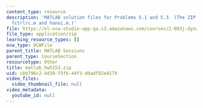 ```yaml
---
content_type: resource
description: 'MATLAB solution files for Problems 5.1 and 5.3. (The ZIP file contains:
  fctrlrc.m and hanoi.m.)'
file: https://ol-ocw-studio-app-qa.s3.amazonaws.com/courses/2-003j-dynamics-and-control-i-fall-2007/cbb796c24d39f5f644f3ddadf82e4179_matlab_hw5153.zip
file_type: application/zip
learning_resource_types: []
ocw_type: OCWFile
parent_title: MATLAB Sessions
parent_type: CourseSection
resourcetype: Other
title: matlab_hw5153.zip
uid: cbb796c2-4d39-f5f6-44f3-ddadf82e4179
video_files:
  video_thumbnail_file: null
video_metadata:
  youtube_id: null
---
```

